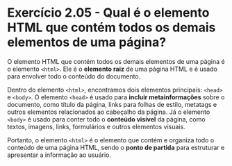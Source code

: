 # Exercício 2.05 - Qual é o elemento HTML que contém todos os demais elementos de uma página?

O elemento HTML que contém todos os demais elementos de uma página é o elemento `<html>`. Ele é o **elemento raiz** de uma página HTML e é usado para envolver todo o conteúdo do documento.

Dentro do elemento `<html>`, encontramos dois elementos principais: `<head>` e `<body>`. O elemento `<head>` é usado para **incluir metainformações** sobre o documento, como título da página, links para folhas de estilo, metatags e outros elementos relacionados ao cabeçalho da página. Já o elemento `<body>` é usado para conter todo o **conteúdo visível** da página, como textos, imagens, links, formulários e outros elementos visuais.

Portanto, o elemento `<html>` é o elemento que contém e organiza todo o conteúdo de uma página HTML, sendo o **ponto de partida** para estruturar e apresentar a informação ao usuário.
